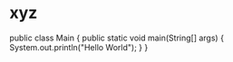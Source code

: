 # xyz

public class Main
{
	public static void main(String[] args) {
		System.out.println("Hello World");
	}
}
